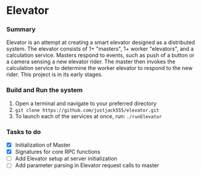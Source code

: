 # Elevator

### Summary

Elevator is an attempt at creating a smart elevator designed as a distributed system. The elevator consists of 1+ "masters", 1+ worker "elevators", and a calculation service. Masters respond to events, such as push of a button or a camera sensing a new elevator rider. The master then invokes the calculation service to determine the worker elevator to respond to the new rider. This project is in its early stages.

### Build and Run the system
1. Open a terminal and navigate to your preferred directory
2. `git clone https://github.com/justjack555/elevator.git`
3. To launch each of the services at once, run: `./runElevator`
    
### Tasks to do
- [x] Initialization of Master
- [x] Signatures for core RPC functions
- [ ] Add Elevator setup at server initialization
- [ ] Add parameter parsing in Elevator request calls to master
